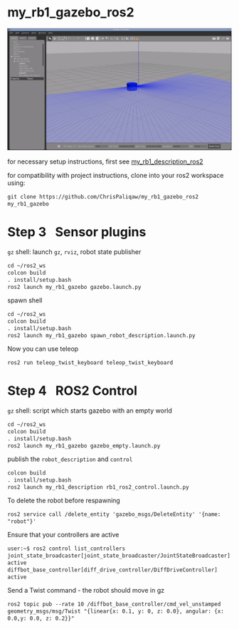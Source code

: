 # my_rb1_gazebo_ros2

![ROS2-Control-Enabled RB-1 Base Simulation](gazebo_control.png)

for necessary setup instructions, first see [my_rb1_description_ros2](https://github.com/ChrisPaliqaw/my_rb1_description_ros2)

for compatibility with project instructions, clone into your ros2 workspace using:
```
git clone https://github.com/ChrisPaliqaw/my_rb1_gazebo_ros2 my_rb1_gazebo
```


# Step 3   Sensor plugins
`gz` shell: launch `gz`, `rviz`, robot state publisher
```
cd ~/ros2_ws
colcon build
. install/setup.bash
ros2 launch my_rb1_gazebo gazebo.launch.py
```
spawn shell
```
cd ~/ros2_ws
colcon build
. install/setup.bash
ros2 launch my_rb1_gazebo spawn_robot_description.launch.py
```
Now you can use teleop
```
ros2 run teleop_twist_keyboard teleop_twist_keyboard
```

# Step 4   ROS2 Control
`gz` shell: script which starts gazebo with an empty world
```
cd ~/ros2_ws
colcon build
. install/setup.bash
ros2 launch my_rb1_gazebo gazebo_empty.launch.py
```

publish the `robot_description` and `control`
```
colcon build
. install/setup.bash
ros2 launch my_rb1_description rb1_ros2_control.launch.py
```
To delete the robot before respawning
```
ros2 service call /delete_entity 'gazebo_msgs/DeleteEntity' '{name: "robot"}'
```
Ensure that your controllers are active
```
user:~$ ros2 control list_controllers
joint_state_broadcaster[joint_state_broadcaster/JointStateBroadcaster] active
diffbot_base_controller[diff_drive_controller/DiffDriveController] active
```
Send a Twist command - the robot should move in gz
```
ros2 topic pub --rate 10 /diffbot_base_controller/cmd_vel_unstamped geometry_msgs/msg/Twist "{linear{x: 0.1, y: 0, z: 0.0}, angular: {x: 0.0,y: 0.0, z: 0.2}}"
```
